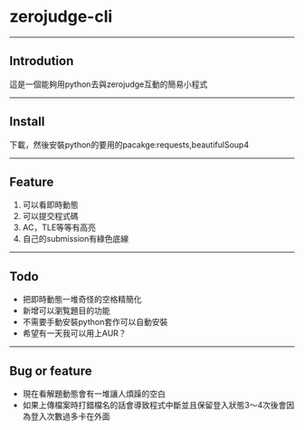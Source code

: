 # zerojudge-cli

___

## Introdution

這是一個能夠用python去與zerojudge互動的簡易小程式 

____ 

## Install

下載，然後安裝python的要用的pacakge:requests,beautifulSoup4

___

## Feature
1. 可以看即時動態
2. 可以提交程式碼
3. AC，TLE等等有高亮
4. 自己的submission有綠色底線
____

## Todo 
- 把即時動態一堆奇怪的空格精簡化 
- 新增可以瀏覧題目的功能 
- 不需要手動安裝python套作可以自動安裝
- 希望有一天我可以用上AUR？

____

## Bug or feature
- 現在看解題動態會有一堆讓人煩躁的空白
- 如果上傳檔案時打錯檔名的話會導致程式中斷並且保留登入狀態3～4次後會因為登入次數過多卡在外面
